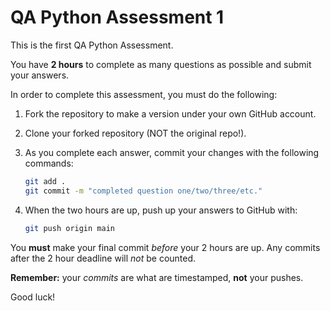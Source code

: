 # QA Python Assessment 1

This is the first QA Python Assessment.

You have **2 hours** to complete as many questions as possible and submit your answers.

In order to complete this assessment, you must do the following:

1. Fork the repository to make a version under your own GitHub account.

2. Clone your forked repository (NOT the original repo!).

3. As you complete each answer, commit your changes with the following commands:

    ```bash
    git add .
    git commit -m "completed question one/two/three/etc."
    ```

4. When the two hours are up, push up your answers to GitHub with:

    ```bash
    git push origin main
    ```

You **must** make your final commit *before* your 2 hours are up. Any commits after the 2 hour deadline will *not* be counted.

**Remember:** your *commits* are what are timestamped, **not** your pushes.

Good luck!